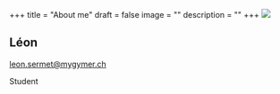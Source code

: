 +++
title = "About me"
draft = false
image = ""
description = ""
+++
![](/img/default-author.jpg)

## Léon

leon.sermet@mygymer.ch

Student